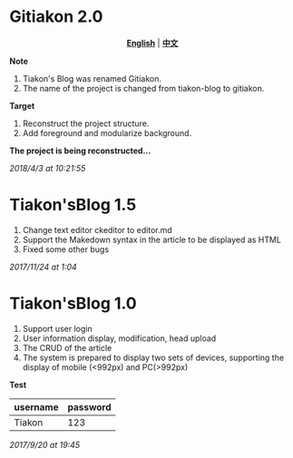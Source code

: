 # Gitiakon 2.0

<p align="center"> <a href="https://github.com/Tiakon/gitiakon/blob/gitiakon/README.md"><strong>English</strong></a> | <a href="https://github.com/Tiakon/gitiakon/blob/gitiakon/README-CN.md"><strong>中文</strong></a> </p>

**Note**

1. Tiakon's Blog was renamed Gitiakon.
2. The name of the project is changed from tiakon-blog to gitiakon.

**Target**

1. Reconstruct the project structure.
2. Add foreground and modularize background.

**The project is being reconstructed...**

_2018/4/3 at 10:21:55_


# Tiakon'sBlog 1.5

1. Change text editor ckeditor to editor.md
2. Support the Makedown syntax in the article to be displayed as HTML
3. Fixed some other bugs

_2017/11/24 at 1:04_

# Tiakon'sBlog 1.0

1. Support user login
2. User information display, modification, head upload
3. The CRUD of the article
4. The system is prepared to display two sets of devices, supporting the display of mobile (<992px) and PC(>992px)

**Test**

| username |password|
| - | - | 
| Tiakon |123|

_2017/9/20 at 19:45_


